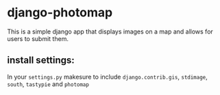 # django-photomap

This is a simple django app that displays images on a map and allows for users
to submit them.

## install settings:
In your `settings.py` makesure to include `django.contrib.gis`, `stdimage`, `south`, `tastypie` and
`photomap`
